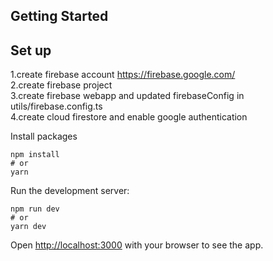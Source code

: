 ## Getting Started

## Set up
1.create firebase account https://firebase.google.com/ <br/>
2.create firebase project <br/>
3.create firebase webapp and updated firebaseConfig in utils/firebase.config.ts <br/>
4.create cloud firestore and enable google authentication <br/>

Install packages

```
npm install
# or
yarn
```

Run the development server:

```
npm run dev
# or
yarn dev
```

Open [http://localhost:3000](http://localhost:3000) with your browser to see the app.
